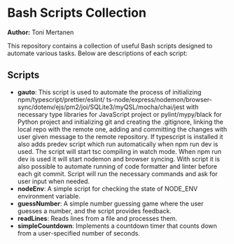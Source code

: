 # Bash Scripts Collection

**Author:** Toni Mertanen

This repository contains a collection of useful Bash scripts designed to automate various tasks. Below are descriptions of each script:

## Scripts

- **gauto**: This script is used to automate the process of initializing npm/typescript/prettier/eslint/ ts-node/express/nodemon/browser-sync/dotenv/ejs/pm2/joi/SQLite3/myQSL/mocha/chai/jest with necessary type libraries for JavaScript project or pylint/mypy/black for Python project and initializing git and creating the .gitignore, linking the local repo with the remote one, adding and committing the changes with user given message to the remote repository. If typescript is installed it also adds predev script which run automatically when npm run dev is used. The script will start tsc compiling in watch mode. When npm run dev is used it will start nodemon and browser syncing. With script it is also possible to automate running of code formatter and linter before each git commit. Script will run the necessary commands and ask for user input when needed.
- **nodeEnv**: A simple script for checking the state of NODE_ENV environment variable.
- **guessNumber**: A simple number guessing game where the user guesses a number, and the script provides feedback.
- **readLines**: Reads lines from a file and processes them.
- **simpleCountdown**: Implements a countdown timer that counts down from a user-specified number of seconds.
